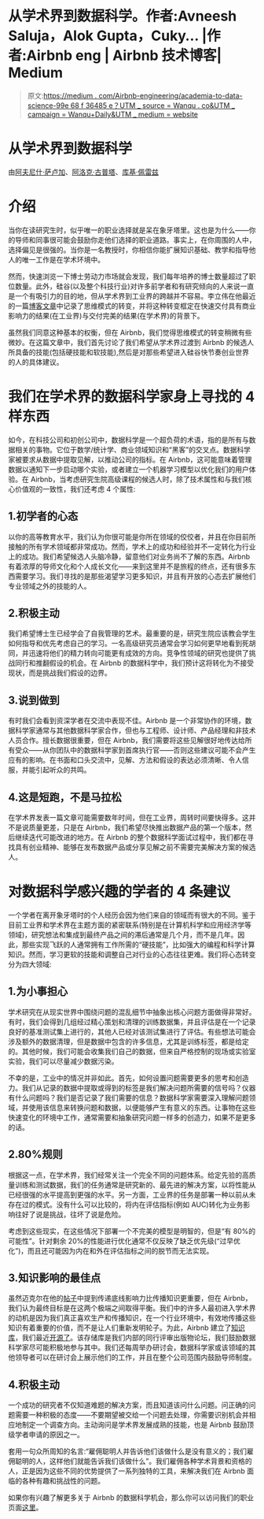 # 从学术界到数据科学。作者:Avneesh Saluja，Alok Gupta，Cuky… |作者:Airbnb eng | Airbnb 技术博客| Medium

> 原文:[https://medium . com/Airbnb-engineering/academia-to-data-science-99e 68 f 36485 e？UTM _ source = Wanqu . co&UTM _ campaign = Wanqu+Daily&UTM _ medium = website](https://medium.com/airbnb-engineering/academia-to-data-science-99e68f36485e?utm_source=wanqu.co&utm_campaign=Wanqu+Daily&utm_medium=website)

# 从学术界到数据科学

由[阿夫尼什·萨卢加](http://www.cs.cmu.edu/~avneesh/)、[阿洛克·古普塔](https://www.linkedin.com/in/alokgupta83)、[库基·佩雷兹](https://www.linkedin.com/in/cukyperez)



# 介绍

当你在读研究生时，似乎唯一的职业选择就是呆在象牙塔里。这也是为什么——你的导师和同事很可能会鼓励你走他们选择的职业道路。事实上，在你周围的人中，选择偏见是很强的。当你是一名教授时，你相信你能扩展知识基础、教学和指导他人的唯一工作是在学术环境中。

然而，快速浏览一下博士劳动力市场就会发现，我们每年培养的博士数量超过了职位数量。此外，硅谷(以及整个科技行业)对许多前学者和有研究倾向的人来说一直是一个有吸引力的目的地，但从学术界到工业界的跨越并不容易。李立伟在他最近的一篇[博客文章](https://www.linkedin.com/pulse/mindset-shift-transitioning-from-academia-industry-tianhui-michael-li)中记录了思维模式的转变，并将这种转变框定在快速交付具有商业影响力的结果(在工业界)与交付完美的结果(在学术界)的背景下。

虽然我们同意这种基本的权衡，但在 Airbnb，我们觉得思维模式的转变稍微有些微妙。在这篇文章中，我们首先讨论了我们希望从学术界过渡到 Airbnb 的候选人所具备的技能(包括硬技能和软技能),然后是对那些希望进入硅谷快节奏创业世界的人的具体建议。

# 我们在学术界的数据科学家身上寻找的 4 样东西

如今，在科技公司和初创公司中，数据科学是一个超负荷的术语，指的是所有与数据相关的事物。它位于数学/统计学、商业领域知识和“黑客”的交叉点。数据科学家被要求从数据中提取见解，以推动公司的指标。在 Airbnb，这可能意味着管理数据以通知下一步启动哪个实验，或者建立一个机器学习模型以优化我们的用户体验。在 Airbnb，当考虑研究生院高级课程的候选人时，除了技术属性和与我们核心价值观的一致性，我们还考虑 4 个属性:

## 1.初学者的心态

以你的高等教育水平，我们认为你很可能是你所在领域的佼佼者，并且在你目前所接触的所有学术领域都非常成功。然而，学术上的成功和经验并不一定转化为行业上的成功。我们希望候选人头脑冷静，留意他们对业务尚不了解的东西。Airbnb 有着浓厚的导师文化和个人成长文化——来到这里并不是旅程的终点，还有很多东西需要学习。我们寻找的是那些渴望学习更多知识，并且有开放的心态去扩展他们专业领域之外的技能的人。

## 2.积极主动

我们希望博士生已经学会了自我管理的艺术。最重要的是，研究生院应该教会学生如何指导和优先考虑自己的学习。一名高级研究员通常会学习如何更早地看到死胡同，并迅速将他们的精力转向可能更有成效的方向。竞争性领域的研究也提供了挑战同行和推翻假设的机会。在 Airbnb 的数据科学中，我们预计这将转化为不接受现状，而是挑战我们假设的边界。

## 3.说到做到

有时我们会看到资深学者在交流中表现不佳。Airbnb 是一个非常协作的环境，数据科学家通常与其他数据科学家合作，但也与工程师、设计师、产品经理和非技术人员合作。擅长数据很重要，但在 Airbnb，我们需要将这些见解很好地传达给所有受众——从你团队中的数据科学家到首席执行官——否则这些建议可能不会产生应有的影响。在书面和口头交流中，见解、方法和假设的表达必须清晰、令人信服，并能引起听众的共鸣。

## 4.这是短跑，不是马拉松

在学术界发表一篇文章可能需要数年时间，但在工业界，周转时间要快得多。这并不是说质量更差，只是在 Airbnb，我们希望尽快推出数据产品的第一个版本，然后继续迭代可能改进的地方。在 Airbnb 的整个数据科学面试过程中，我们都在寻找具有创业精神、能够在发布数据产品或分享见解之前不需要完美解决方案的候选人。

# 对数据科学感兴趣的学者的 4 条建议

一个学者在离开象牙塔时的个人经历会因为他们来自的领域而有很大的不同。鉴于目前工业界和学术界在主题方面的紧密联系(特别是在计算机科学和应用经济学等领域)，研究想法和集成到最终产品之间的滞后通常是几个月，而不是几年。因此，那些实现飞跃的人通常拥有工作所需的“硬技能”，比如强大的编程和科学计算知识。然而，学习更软的技能和调整自己对行业的心态往往更难。我们将心态转变分为四大领域:

## 1.为小事担心

学术研究在从现实世界中围绕问题的混乱细节中抽象出核心问题方面做得非常好。有时，我们会得到几组经过精心策划和清理的训练数据集，并且评估是在一个记录良好的基准测试集上进行的，其他人已经对该测试集进行了评估。有些想法可能会涉及额外的数据清理，但是数据中包含的许多信息，尤其是训练标签，都是给定的。其他时候，我们可能会收集我们自己的数据，但来自严格控制的现场或实验室实验，我们可以尽量减少数据污染。

不幸的是，工业中的情况并非如此。首先，如何设置问题需要更多的思考和创造力。我们从记录的数据中提取或得到的标签是我们解决问题所需要的信号吗？仪器有什么问题吗？我们是否记录了我们需要的信息？数据科学家需要深入理解问题领域，并使用该信息来转换问题和数据，以便能够产生有意义的东西。让事物在这些快速变化的环境中工作，通常需要和抽象研究问题一样多的创造力，如果不是更多的话。

## 2.80%规则

根据这一点，在学术界，我们经常关注一个完全不同的问题体系。给定先验的高质量训练和测试数据，我们的任务通常是研究新的、最先进的解决方案，以将性能从已经很强的水平提高到更强的水平。另一方面，工业界的任务是部署一种以前从未存在过的模式。没有什么可以比较的，将内在评估指标(例如 AUC)转化为业务影响往好了说是挑战，往坏了说是危险。

考虑到这些现实，在这些情况下部署一个不完美的模型是明智的，但是“有 80%的可能性”。针对剩余 20%的性能进行优化通常不仅反映了缺乏优先级(“过早优化”)，而且还可能因为内在和外在评估指标之间的脱节而无法实现。

## 3.知识影响的最佳点

虽然迈克尔在他的[帖子](https://www.linkedin.com/pulse/mindset-shift-transitioning-from-academia-industry-tianhui-michael-li)中提到传递底线影响力比传播知识更重要，但在 Airbnb，我们认为最终目标是在这两个极端之间取得平衡。我们中的许多人最初进入学术界的动机是因为我们真正喜欢生产和传播知识，在一个行业环境中，有效地传播这些知识有着重要的价值，而不是让人们重新发明轮子。为此，Airbnb 建立了[知识库](/airbnb-engineering/scaling-knowledge-at-airbnb-875d73eff091#.16lwhqdvd)，我们最近[开源了](https://github.com/airbnb/knowledge-repo)。该存储库是我们内部的同行评审出版物论坛，我们鼓励数据科学家尽可能积极地参与其中。我们还每周举办研讨会，数据科学家或该领域的其他领导者可以在研讨会上展示他们的工作，并且在整个公司范围内鼓励导师制度。

## 4.积极主动

一个成功的研究者不仅知道难题的解决方案，而且知道该问什么问题。问正确的问题需要一种积极的态度——不要期望被交给一个问题去处理，你需要识别机会并相应地制定一个调查方向。主动询问是学术界发展成熟的技能，也是 Airbnb 鼓励顶级学者申请的原因之一。

套用一句众所周知的名言:“雇佣聪明人并告诉他们该做什么是没有意义的；我们雇佣聪明的人，这样他们就能告诉我们该做什么”。我们雇佣各种学术背景和资格的人，正是因为这些不同的优势提供了一系列独特的工具，来解决我们在 Airbnb 面临的各种有趣和挑战性的问题。

如果你有兴趣了解更多关于 Airbnb 的数据科学机会，那么你可以访问我们的职业页面[这里](https://www.airbnb.com/careers/departments/data-science-analytics)。

